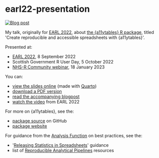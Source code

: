 
# earl22-presentation

<!-- badges: start -->
[![Blog post](https://img.shields.io/badge/rostrum.blog-post-008900?labelColor=000000&logo=data%3Aimage%2Fgif%3Bbase64%2CR0lGODlhEAAQAPEAAAAAABWCBAAAAAAAACH5BAlkAAIAIf8LTkVUU0NBUEUyLjADAQAAACwAAAAAEAAQAAAC55QkISIiEoQQQgghRBBCiCAIgiAIgiAIQiAIgSAIgiAIQiAIgRAEQiAQBAQCgUAQEAQEgYAgIAgIBAKBQBAQCAKBQEAgCAgEAoFAIAgEBAKBIBAQCAQCgUAgEAgCgUBAICAgICAgIBAgEBAgEBAgEBAgECAgICAgECAQIBAQIBAgECAgICAgICAgECAQECAQICAgICAgICAgEBAgEBAgEBAgICAgICAgECAQIBAQIBAgECAgICAgIBAgECAQECAQIBAgICAgIBAgIBAgEBAgECAgECAgICAgICAgECAgECAgQIAAAQIKAAAh%2BQQJZAACACwAAAAAEAAQAAAC55QkIiESIoQQQgghhAhCBCEIgiAIgiAIQiAIgSAIgiAIQiAIgRAEQiAQBAQCgUAQEAQEgYAgIAgIBAKBQBAQCAKBQEAgCAgEAoFAIAgEBAKBIBAQCAQCgUAgEAgCgUBAICAgICAgIBAgEBAgEBAgEBAgECAgICAgECAQIBAQIBAgECAgICAgICAgECAQECAQICAgICAgICAgEBAgEBAgEBAgICAgICAgECAQIBAQIBAgECAgICAgIBAgECAQECAQIBAgICAgIBAgIBAgEBAgECAgECAgICAgICAgECAgECAgQIAAAQIKAAA7)](https://www.rostrum.blog/2022/09/07/earl22/)
<!-- badges: end -->

My talk, originally for [EARL 2022](https://www.ascent.io/earl/), about [the {a11ytables} R package](https://co-analysis.github.io/a11ytables/index.html), titled 'Create reproducible and accessible spreadsheets with {a11ytables}'.

Presented at:

* [EARL 2022](https://www.ascent.io/earl/), 8 September 2022
* Scottish Government R User Day, 5 October 2022
* [NHS-R Community webinar](https://nhsrcommunity.com/events/january-2023-webinar-create-reproducible-and-accessible-spreadsheets-with-a11ytables/), 18 January 2023

You can:

* [view the slides online](https://matt-dray.github.io/earl22-presentation/) (made with [Quarto](https://quarto.org/docs/presentations/))
* [download a PDF version](https://github.com/matt-dray/earl22-presentation/blob/main/index.pdf)
* [read the accompanying blogpost](https://www.rostrum.blog/2022/09/07/earl22/)
* [watch the video](https://videos.ctfassets.net/k26sw1bgepr3/6QYherR2skslFhYvbWWuYR/d5f0cda59597cb1bfa0d163662ce5a01/Stream_1_Matt_Dray.mp4) from EARL 2022

For more on {a11ytables}, see the:

* [package source](https://github.com/co-analysis/a11ytables) on GitHub
* [package website](https://co-analysis.github.io/a11ytables/index.html)

For guidance from the [Analysis Function](https://analysisfunction.civilservice.gov.uk/) on best practices, see the: 

* '[Releasing Statistics in Spreadsheets](https://analysisfunction.civilservice.gov.uk/policy-store/releasing-statistics-in-spreadsheets/)' guidance
* list of [Reproducible Analytical Pipelines](https://analysisfunction.civilservice.gov.uk/support/reproducible-analytical-pipelines/) resources
